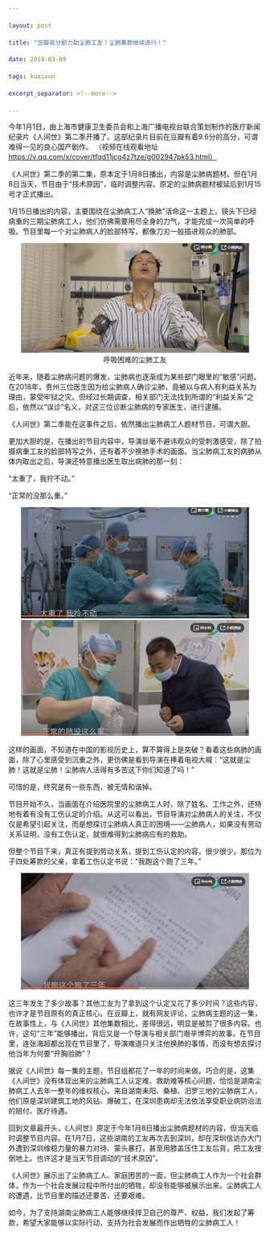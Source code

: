 ```yaml
---

layout: post

title: "豆瓣高分剧力助尘肺工友！尘肺筹款继续进行！"

date: 2019-03-09

tags: kuaixun

excerpt_separator: <!--more-->

---
```

今年1月1日，由上海市健康卫生委员会和上海广播电视台联合策划制作的医疗新闻纪录片《人间世》第二季开播了。这部纪录片目前在豆瓣有着9.6分的高分，可谓难得一见的良心国产剧作。
（视频在线观看地址 https://v.qq.com/x/cover/tfqd11jcg4z7tze/g002947pk53.html）

《人间世》第二季的第二集，原本定于1月8日播出，内容是尘肺病题材。但在1月8日当天，节目由于“技术原因”，临时调整内容。原定的尘肺病题材被延后到1月15号才正式播出。

1月15日播出的内容，主要围绕在尘肺病工人“换肺”活命这一主题上，镜头下已经病重的三期尘肺病工人，他们仿佛需要用尽全身的力气，才能完成一次简单的呼吸。节目里每一个对尘肺病人的脸部特写，都像刀刃一般插进观众的肺部。

<div style="text-align:center"><img src="/images/1.PNG" width="90%"/><br>呼吸困难的尘肺工友</div>


近年来，随着尘肺病问题的爆发，尘肺病也逐渐成为某些部门眼里的“敏感”问题。在2018年，贵州三位医生因为给尘肺病人确诊尘肺，竟被以与病人有利益关系为理由，蒙受牢狱之灾。但经过长期调查，相关部门无法找到所谓的“利益关系”之后，依然以“误诊”名义，对这三位诊断尘肺病的专家医生，进行逮捕。

《人间世》第二季能在这事件之后，依然播出尘肺病工人题材节目，可谓大胆。

更加大胆的是，在播出的节目内容中，导演丝毫不避讳观众的受刺激感受，除了拍摄病重工友的脸部特写之外，还有着不少换肺手术的画面。当尘肺病工友的病肺从体内取出之后，导演还特意播出医生取出病肺的那一刻：

“太重了，我拧不动。”

“正常的没那么重。”

<div style="text-align:center"><img src="/images/2.PNG" width="90%"/><br></div>

<div style="text-align:center"><img src="/images/3.PNG" width="90%"/><br></div>



这样的画面，不知道在中国的影视历史上，算不算得上是突破？看着这些病肺的画面，除了心里感受到沉重之外，更仿佛是看到导演在捧着电视大喊：“这就是尘肺！这就是尘肺！尘肺病人活得有多苦这下你们知道了吗！”

可惜的是，终究是有一些东西，被无情和谐掉。

节目开始不久，当画面在介绍医院里的尘肺病工人时，除了姓名、工作之外，还特地有着有没有工伤认定的介绍。从这可以看出，节目导演对尘肺病人的关注，不仅仅是希望引起关注，而是想探讨尘肺病人真正的困境——尘肺病人，如果没有劳动关系证明，没有工伤认定，就很难得到尘肺病应有的救助。

但整个节目下来，真正有提到劳动关系，提到工伤认定的内容，很少很少。那位为子四处筹款的父亲，拿着工伤认定书说：“我跑这个跑了三年。”

<div style="text-align:center"><img src="/images/4.PNG" width="90%"/><br></div>


这三年发生了多少故事？其他工友为了拿到这个认定又花了多少时间？这些内容，也许才是节目原有的真正核心。在豆瓣上，就有网友评论，尘肺病主题的这一集，在故事性上，与《人间世》其他集数相比，差得很远，明显是被剪了很多内容。也许，这句“三年”能够播出，背后又是一个导演与相关部门艰辛博弈的故事。在节目里，连张海超都出现在节目里了，导演难道只关注他换肺的事情，而没有想去探讨他当年为何要“开胸验肺”？

据说《人间世》每一集的主题，节目组都花了一年的时间来做。巧合的是，这集《人间世》没有体现出来的尘肺病工人认定难、救助难等核心问题，恰恰是湖南尘肺病工人去年一整年的维权核心。来自湖南耒阳、桑植、汨罗三地的尘肺病工人，他们原是深圳建筑工地的风钻、爆破工，在深圳患病却无法依法享受职业病防治法的赔付、医疗待遇。

回到文章最开头，《人间世》原定于今年1月8日播出尘肺病题材的内容，但当天临时调整节目内容。在1月7日，这些湖南的工友再次去到深圳，却在深圳信访办大门外遭到深圳维稳力量的暴力对待、蒙头暴打，甚至用膝盖压住工友后背，把工友按倒地上。也许这才是当天节目调动的“技术原因”。

《人间世》展示出了尘肺病工人、家庭困苦的一面，但尘肺病工人作为一个社会群体，作为一个社会发展过程中所付出的牺牲，却没有能够被展示出来。尘肺病工人的遭遇，比节目里的描述还要苦、还要艰难。

如今，为了支持湖南尘肺病工人能够继续捍卫自己的尊严、权益，我们发起了筹款，希望大家能够以实际行动，支持为社会发展而作出牺牲的尘肺病工人！
